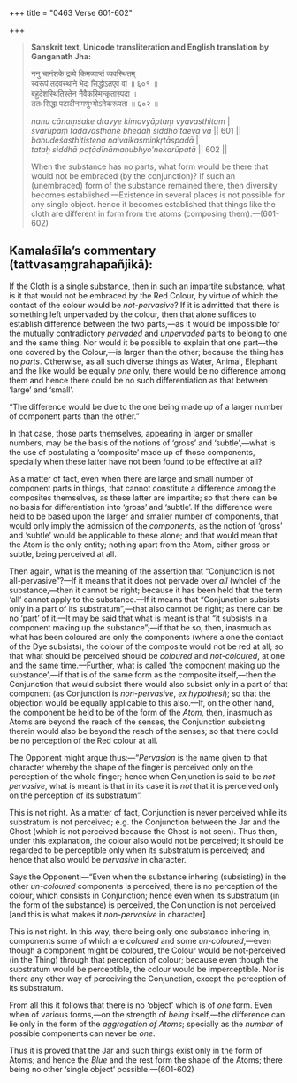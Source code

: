 +++
title = "0463 Verse 601-602"

+++
> **Sanskrit text, Unicode transliteration and English translation by Ganganath Jha:** 
>
> ननु चानंशके द्रव्ये किमव्याप्तं व्यवस्थितम् ।  
> स्वरूपं तदवस्थाने भेदः सिद्धोऽतएव वा ॥ ६०१ ॥  
> बहुदेशस्थितिस्तेन नैवैकस्मिन्कृतास्पदा ।  
> ततः सिद्धा पटादीनामणुभ्योऽनेकरूपता ॥ ६०२ ॥ 
>
> *nanu cānaṃśake dravye kimavyāptaṃ vyavasthitam* \|  
> *svarūpaṃ tadavasthāne bhedaḥ siddho'taeva vā* \|\| 601 \|\|  
> *bahudeśasthitistena naivaikasminkṛtāspadā* \|  
> *tataḥ siddhā paṭādīnāmaṇubhyo'nekarūpatā* \|\| 602 \|\| 
>
> When the substance has no parts, what form would be there that would not be embraced (by the conjunction)? If such an (unembraced) form of the substance remained there, then diversity becomes established.—Existence in several places is not possible for any single object. hence it becomes established that things like the cloth are different in form from the atoms (composing them).—(601-602)



## Kamalaśīla’s commentary (tattvasaṃgrahapañjikā):

If the Cloth is a single substance, then in such an impartite substance, what is it that would not be embraced by the Red Colour, by virtue of which the contact of the colour would be *not-pervasive*? If it is admitted that there is something left unpervaded by the colour, then that alone suffices to establish difference between the two parts,—as it would be impossible for the mutually contradictory *pervaded* and *unpervaded* parts to belong to one and the same thing. Nor would it be possible to explain that one part—the one covered by the Colour,—is larger than the other; because the thing has no *parts*. Otherwise, as all such diverse things as Water, Animal, Elephant and the like would be equally *one* only, there would be no difference among them and hence there could be no such differentiation as that between ‘large’ and ‘small’.

“The difference would be due to the one being made up of a larger number of component parts than the other.”

In that case, those parts themselves, appearing in larger or smaller numbers, may be the basis of the notions of ‘gross’ and ‘subtle’,—what is the use of postulating a ‘composite’ made up of those components, specially when these latter have not been found to be effective at all?

As a matter of fact, even when there are large and small number of component parts in things, that cannot constitute a difference among the composites themselves, as these latter are impartite; so that there can be no basis for differentiation into ‘gross’ and ‘subtle’. If the difference were held to be based upon the larger and smaller number of components, that would only imply the admission of the *components*, as the notion of ‘gross’ and ‘subtle’ would be applicable to these alone; and that would mean that the Atom is the only entity; nothing apart from the Atom, either gross or subtle, being perceived at all.

Then again, what is the meaning of the assertion that “Conjunction is not all-pervasive”?—If it means that it does not pervade over *all* (whole) of the substance,—then it cannot be right; because it has been held that the term ‘all’ cannot apply to the substance.—If it means that “Conjunction subsists only in a part of its substratum”,—that also cannot be right; as there can be no ‘part’ of it.—It may be said that what is meant is that “it subsists in a component making up the substance”;—if that be so, then, inasmuch as what has been coloured are only the components (where alone the contact of the Dye subsists), the colour of the composite would not be red at all; so that what should be perceived should be *coloured* and *not-coloured*, at one and the same time.—Further, what is called ‘the component making up the substance’,—if that is of the same form as the composite itself,—then the Conjunction that would subsist there would also subsist only in a part of that component (as Conjunction is *non-pervasive*, *ex hypothesi*); so that the objection would be equally applicable to this also.—If, on the other hand, the component be held to be of the form of the *Atom*, then, inasmuch as Atoms are beyond the reach of the senses, the Conjunction subsisting therein would also be beyond the reach of the senses; so that there could be no perception of the Red colour at all.

The Opponent might argue thus:—“*Pervasion* is the name given to that character whereby the shape of the finger is perceived only on the perception of the whole finger; hence when Conjunction is said to be *not-pervasive*, what is meant is that in its case it is *not* that it is perceived only on the perception of its substratum”.

This is not right. As a matter of fact, Conjunction is never perceived while its substratum is not perceived; e.g. the Conjunction between the Jar and the Ghost (which is not perceived because the Ghost is not seen). Thus then, under this explanation, the colour also would not be perceived; it should be regarded to be perceptible only when its substratum is perceived; and hence that also would be *pervasive* in character.

Says the Opponent:—“Even when the substance inhering (subsisting) in the other *un-coloured* components is perceived, there is no perception of the colour, which consists in Conjunction; hence even when its substratum (in the form of the substance) is perceived, the Conjunction is not perceived [and this is what makes it *non-pervasive* in character]

This is not right. In this way, there being only one substance inhering in, components some of which are *coloured* and some *un-coloured*,—even though a component might be coloured, the Colour would be not-perceived (in the Thing) through that perception of colour; because even though the substratum would be perceptible, the colour would be imperceptible. Nor is there any other way of perceiving the Conjunction, except the perception of its substratum.

From all this it follows that there is no ‘object’ which is of *one* form. Even when of various forms,—on the strength of *being* itself,—the difference can lie only in the form of the *aggregation of Atoms*; specially as the *number* of possible components can never be *one*.

Thus it is proved that the Jar and such things exist only in the form of Atoms; and hence the *Blue* and the rest form the shape of the Atoms; there being no other ‘single object’ possible.—(601-602)


